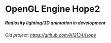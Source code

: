 # OpenGL Engine Hope2
##### Radiosity lighting/3D animation in development

###### Old project: https://github.com/A12134/Hope

